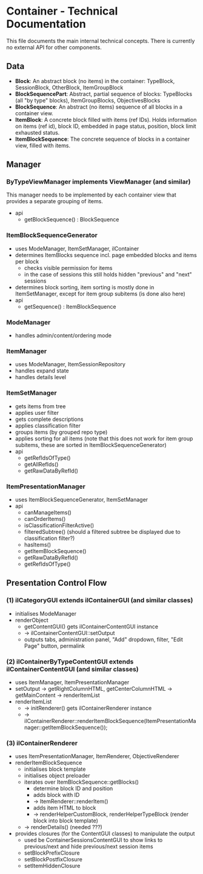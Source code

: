 # Container - Technical Documentation

This file documents the main internal technical concepts. There is currently no external API for other components.

## Data

- **Block**: An abstract block (no items) in the container: TypeBlock, SessionBlock, OtherBlock, ItemGroupBlock
- **BlockSequencePart**: Abstract, partial sequence of blocks: TypeBlocks (all "by type" blocks), ItemGroupBlocks, ObjectivesBlocks
- **BlockSequence**: An abstract (no items) sequence of all blocks in a container view.
- **ItemBlock**: A concrete block filled with items (ref IDs). Holds information on items (ref id), block ID, embedded in page status, position, block limit exhausted status.
- **ItemBlockSequence**: The concrete sequence of blocks in a container view, filled with items.

## Manager

### ByTypeViewManager implements ViewManager (and similar)

This manager needs to be implemented by each container view that provides a separate grouping of items.

- api
  - getBlockSequence() : BlockSequence

### ItemBlockSequenceGenerator

- uses ModeManager, ItemSetManager, ilContainer
- determines ItemBlocks sequence incl. page embedded blocks and items per block
  - checks visible permission for items
  - in the case of sessions this still holds hidden "previous" and "next" sessions
- determines block sorting, item sorting is mostly done in ItemSetManager, except for item group subitems (is done also here)
- api
  - getSequence() : ItemBlockSequence

### ModeManager

- handles admin/content/ordering mode

### ItemManager

- uses ModeManager, ItemSessionRepository
- handles expand state
- handles details level

### ItemSetManager

- gets items from tree
- applies user filter
- gets complete descriptions
- applies classification filter
- groups items (by grouped repo type)
- applies sorting for all items (note that this does not work for item group subitems, these are sorted in ItemBlockSequenceGenerator)
- api
  - getRefIdsOfType()
  - getAllRefIds()
  - getRawDataByRefId()
  
### ItemPresentationManager

- uses ItemBlockSequenceGenerator, ItemSetManager
- api
  - canManageItems()
  - canOrderItems()
  - isClassificationFilterActive()
  - filteredSubtree() (should a filtered subtree be displayed due to classification filter?)
  - hasItems()
  - getItemBlockSequence()
  - getRawDataByRefId()
  - getRefIdsOfType()

## Presentation Control Flow

### (1) ilCategoryGUI extends ilContainerGUI (and similar classes)

- initialises ModeManager
- renderObject
  - getContentGUI() gets ilContainerContentGUI instance
  - -> ilContainerContentGUI::setOutput
  - outputs tabs, administration panel, "Add" dropdown, filter, "Edit Page" button, permalink

### (2) ilContainerByTypeContentGUI extends ilContainerContentGUI (and similar classes)

- uses ItemManager, ItemPresentationManager
- setOutput -> getRightColumnHTML, getCenterColumnHTML -> getMainContent -> renderItemList
- renderItemList
  - -> initRenderer() gets ilContainerRenderer instance 
  - -> ilContainerRenderer::renderItemBlockSequence(ItemPresentationManager::getItemBlockSequence());

### (3) ilContainerRenderer

- uses ItemPresentationManager, ItemRenderer, ObjectiveRenderer
- renderItemBlockSequence
  - initialises block template
  - initialises object preloader
  - iterates over ItemBlockSequence::getBlocks()
    - determine block ID and position
    - adds block with ID
    - -> ItemRenderer::renderItem()
    - adds item HTML to block
    - -> renderHelperCustomBlock, renderHelperTypeBlock (render block into block template)
  - -> renderDetails() (needed ???)
- provides closures (for the ContentGUI classes) to manipulate the output
  - used be ContainerSessionsContentGUI to show links to previous/next and hide previous/next session items
  - setBlockPrefixClosure
  - setBlockPostfixClosure
  - setItemHiddenClosure
